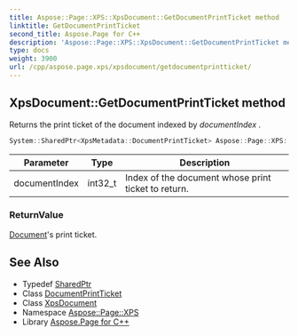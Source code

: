 ```yaml
---
title: Aspose::Page::XPS::XpsDocument::GetDocumentPrintTicket method
linktitle: GetDocumentPrintTicket
second_title: Aspose.Page for C++
description: 'Aspose::Page::XPS::XpsDocument::GetDocumentPrintTicket method. Returns the print ticket of the document indexed by documentIndex  in C++.'
type: docs
weight: 3900
url: /cpp/aspose.page.xps/xpsdocument/getdocumentprintticket/
---
```

## XpsDocument::GetDocumentPrintTicket method


Returns the print ticket of the document indexed by *documentIndex* .

```cpp
System::SharedPtr<XpsMetadata::DocumentPrintTicket> Aspose::Page::XPS::XpsDocument::GetDocumentPrintTicket(int32_t documentIndex)
```


| Parameter | Type | Description |
| --- | --- | --- |
| documentIndex | int32_t | Index of the document whose print ticket to return. |

### ReturnValue

[Document](../../../aspose.page/document/)'s print ticket.

## See Also

* Typedef [SharedPtr](../../../system/sharedptr/)
* Class [DocumentPrintTicket](../../../aspose.page.xps.xpsmetadata/documentprintticket/)
* Class [XpsDocument](../)
* Namespace [Aspose::Page::XPS](../../)
* Library [Aspose.Page for C++](../../../)
